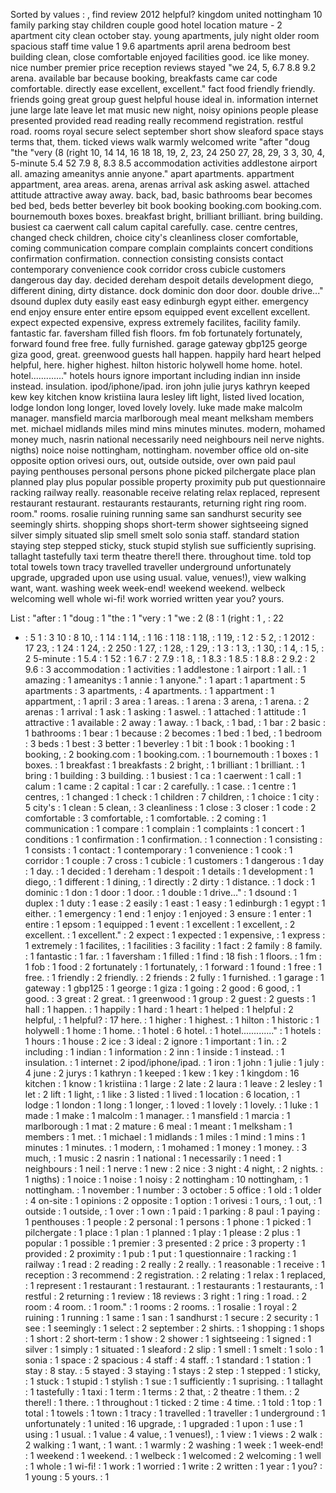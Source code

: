 Sorted by values :
, find review 2012 helpful? kingdom united nottingham 10 family parking stay children couple good hotel location mature - 2 apartment city clean october stay. young apartments, july night older room spacious staff time value 1 9.6 apartments april arena bedroom best building clean, close comfortable enjoyed facilities good. ice like money. nice number premier price reception reviews stayed "we 24, 5, 6.7 8.8 9.2 arena. available bar because booking, breakfasts came car code comfortable. directly ease excellent, excellent." fact food friendly friendly. friends going great group guest helpful house ideal in. information internet june large late leave let mat music new night, noisy opinions people please presented provided read reading really recommend registration. restful road. rooms royal secure select september short show sleaford space stays terms that, them. ticked views walk warmly welcomed write "after "doug "the "very (8 (right 10, 14 14, 16 18 18, 19, 2, 23, 24 250 27, 28, 29, 3 3, 30, 4, 5-minute 5.4 52 7.9 8, 8.3 8.5 accommodation activities addlestone airport all. amazing ameanitys annie anyone." apart apartments. appartment appartment, area areas. arena, arenas arrival ask asking aswel. attached attitude attractive away away. back, bad, basic bathrooms bear becomes bed bed, beds better beverley bit book booking booking.com booking.com. bournemouth boxes boxes. breakfast bright, brilliant brilliant. bring building. busiest ca caerwent call calum capital carefully. case. centre centres, changed check children, choice city's cleanliness closer comfortable, coming communication compare complain complaints concert conditions confirmation confirmation. connection consisting consists contact contemporary convenience cook corridor cross cubicle customers dangerous day day. decided dereham despoit details development diego, different dining, dirty distance. dock dominic don door door. double drive..." dsound duplex duty easily east easy edinburgh egypt either. emergency end enjoy ensure enter entire epsom equipped event excellent excellent. expect expected expensive, express extremely facilites, facility family. fantastic far. faversham filled fish floors. fm fob fortunately fortunately, forward found free free. fully furnished. garage gateway gbp125 george giza good, great. greenwood guests hall happen. happily hard heart helped helpful, here. higher highest. hilton historic holywell home home. hotel. hotel............." hotels hours ignore important including indian inn inside instead. insulation. ipod/iphone/ipad. iron john julie jurys kathryn keeped kew key kitchen know kristiina laura lesley lift light, listed lived location, lodge london long longer, loved lovely lovely. luke made make malcolm manager. mansfield marcia marlborough meal meant melksham members met. michael midlands miles mind mins minutes minutes. modern, mohamed money much, nasrin national necessarily need neighbours neil nerve nights. nigths) noice noise nottingham, nottingham. november office old on-site opposite option orivesi ours, out, outside outside, over own paid paul paying penthouses personal persons phone picked pilchergate place plan planned play plus popular possible property proximity pub put questionnaire racking railway really. reasonable receive relating relax replaced, represent restaurant restaurant. restaurants restaurants, returning right ring room. room." rooms. rosalie ruining running same san sandhurst security see seemingly shirts. shopping shops short-term shower sightseeing signed silver simply situated slip smell smelt solo sonia staff. standard station staying step stepped sticky, stuck stupid stylish sue sufficiently suprising. tallaght tastefully taxi term theatre there!l there. throughout time. told top total towels town tracy travelled traveller underground unfortunately upgrade, upgraded upon use using usual. value, venues!), view walking want, want. washing week week-end! weekend weekend. welbeck welcoming well whole wi-fi! work worried written year you? yours. 

List :
"after : 1
"doug : 1
"the : 1
"very : 1
"we : 2
(8 : 1
(right : 1
, : 22
- : 5
1 : 3
10 : 8
10, : 1
14 : 1
14, : 1
16 : 1
18 : 1
18, : 1
19, : 1
2 : 5
2, : 1
2012 : 17
23, : 1
24 : 1
24, : 2
250 : 1
27, : 1
28, : 1
29, : 1
3 : 1
3, : 1
30, : 1
4, : 1
5, : 2
5-minute : 1
5.4 : 1
52 : 1
6.7 : 2
7.9 : 1
8, : 1
8.3 : 1
8.5 : 1
8.8 : 2
9.2 : 2
9.6 : 3
accommodation : 1
activities : 1
addlestone : 1
airport : 1
all. : 1
amazing : 1
ameanitys : 1
annie : 1
anyone." : 1
apart : 1
apartment : 5
apartments : 3
apartments, : 4
apartments. : 1
appartment : 1
appartment, : 1
april : 3
area : 1
areas. : 1
arena : 3
arena, : 1
arena. : 2
arenas : 1
arrival : 1
ask : 1
asking : 1
aswel. : 1
attached : 1
attitude : 1
attractive : 1
available : 2
away : 1
away. : 1
back, : 1
bad, : 1
bar : 2
basic : 1
bathrooms : 1
bear : 1
because : 2
becomes : 1
bed : 1
bed, : 1
bedroom : 3
beds : 1
best : 3
better : 1
beverley : 1
bit : 1
book : 1
booking : 1
booking, : 2
booking.com : 1
booking.com. : 1
bournemouth : 1
boxes : 1
boxes. : 1
breakfast : 1
breakfasts : 2
bright, : 1
brilliant : 1
brilliant. : 1
bring : 1
building : 3
building. : 1
busiest : 1
ca : 1
caerwent : 1
call : 1
calum : 1
came : 2
capital : 1
car : 2
carefully. : 1
case. : 1
centre : 1
centres, : 1
changed : 1
check : 1
children : 7
children, : 1
choice : 1
city : 5
city's : 1
clean : 5
clean, : 3
cleanliness : 1
close : 3
closer : 1
code : 2
comfortable : 3
comfortable, : 1
comfortable. : 2
coming : 1
communication : 1
compare : 1
complain : 1
complaints : 1
concert : 1
conditions : 1
confirmation : 1
confirmation. : 1
connection : 1
consisting : 1
consists : 1
contact : 1
contemporary : 1
convenience : 1
cook : 1
corridor : 1
couple : 7
cross : 1
cubicle : 1
customers : 1
dangerous : 1
day : 1
day. : 1
decided : 1
dereham : 1
despoit : 1
details : 1
development : 1
diego, : 1
different : 1
dining, : 1
directly : 2
dirty : 1
distance. : 1
dock : 1
dominic : 1
don : 1
door : 1
door. : 1
double : 1
drive..." : 1
dsound : 1
duplex : 1
duty : 1
ease : 2
easily : 1
east : 1
easy : 1
edinburgh : 1
egypt : 1
either. : 1
emergency : 1
end : 1
enjoy : 1
enjoyed : 3
ensure : 1
enter : 1
entire : 1
epsom : 1
equipped : 1
event : 1
excellent : 1
excellent, : 2
excellent. : 1
excellent." : 2
expect : 1
expected : 1
expensive, : 1
express : 1
extremely : 1
facilites, : 1
facilities : 3
facility : 1
fact : 2
family : 8
family. : 1
fantastic : 1
far. : 1
faversham : 1
filled : 1
find : 18
fish : 1
floors. : 1
fm : 1
fob : 1
food : 2
fortunately : 1
fortunately, : 1
forward : 1
found : 1
free : 1
free. : 1
friendly : 2
friendly. : 2
friends : 2
fully : 1
furnished. : 1
garage : 1
gateway : 1
gbp125 : 1
george : 1
giza : 1
going : 2
good : 6
good, : 1
good. : 3
great : 2
great. : 1
greenwood : 1
group : 2
guest : 2
guests : 1
hall : 1
happen. : 1
happily : 1
hard : 1
heart : 1
helped : 1
helpful : 2
helpful, : 1
helpful? : 17
here. : 1
higher : 1
highest. : 1
hilton : 1
historic : 1
holywell : 1
home : 1
home. : 1
hotel : 6
hotel. : 1
hotel............." : 1
hotels : 1
hours : 1
house : 2
ice : 3
ideal : 2
ignore : 1
important : 1
in. : 2
including : 1
indian : 1
information : 2
inn : 1
inside : 1
instead. : 1
insulation. : 1
internet : 2
ipod/iphone/ipad. : 1
iron : 1
john : 1
julie : 1
july : 4
june : 2
jurys : 1
kathryn : 1
keeped : 1
kew : 1
key : 1
kingdom : 16
kitchen : 1
know : 1
kristiina : 1
large : 2
late : 2
laura : 1
leave : 2
lesley : 1
let : 2
lift : 1
light, : 1
like : 3
listed : 1
lived : 1
location : 6
location, : 1
lodge : 1
london : 1
long : 1
longer, : 1
loved : 1
lovely : 1
lovely. : 1
luke : 1
made : 1
make : 1
malcolm : 1
manager. : 1
mansfield : 1
marcia : 1
marlborough : 1
mat : 2
mature : 6
meal : 1
meant : 1
melksham : 1
members : 1
met. : 1
michael : 1
midlands : 1
miles : 1
mind : 1
mins : 1
minutes : 1
minutes. : 1
modern, : 1
mohamed : 1
money : 1
money. : 3
much, : 1
music : 2
nasrin : 1
national : 1
necessarily : 1
need : 1
neighbours : 1
neil : 1
nerve : 1
new : 2
nice : 3
night : 4
night, : 2
nights. : 1
nigths) : 1
noice : 1
noise : 1
noisy : 2
nottingham : 10
nottingham, : 1
nottingham. : 1
november : 1
number : 3
october : 5
office : 1
old : 1
older : 4
on-site : 1
opinions : 2
opposite : 1
option : 1
orivesi : 1
ours, : 1
out, : 1
outside : 1
outside, : 1
over : 1
own : 1
paid : 1
parking : 8
paul : 1
paying : 1
penthouses : 1
people : 2
personal : 1
persons : 1
phone : 1
picked : 1
pilchergate : 1
place : 1
plan : 1
planned : 1
play : 1
please : 2
plus : 1
popular : 1
possible : 1
premier : 3
presented : 2
price : 3
property : 1
provided : 2
proximity : 1
pub : 1
put : 1
questionnaire : 1
racking : 1
railway : 1
read : 2
reading : 2
really : 2
really. : 1
reasonable : 1
receive : 1
reception : 3
recommend : 2
registration. : 2
relating : 1
relax : 1
replaced, : 1
represent : 1
restaurant : 1
restaurant. : 1
restaurants : 1
restaurants, : 1
restful : 2
returning : 1
review : 18
reviews : 3
right : 1
ring : 1
road. : 2
room : 4
room. : 1
room." : 1
rooms : 2
rooms. : 1
rosalie : 1
royal : 2
ruining : 1
running : 1
same : 1
san : 1
sandhurst : 1
secure : 2
security : 1
see : 1
seemingly : 1
select : 2
september : 2
shirts. : 1
shopping : 1
shops : 1
short : 2
short-term : 1
show : 2
shower : 1
sightseeing : 1
signed : 1
silver : 1
simply : 1
situated : 1
sleaford : 2
slip : 1
smell : 1
smelt : 1
solo : 1
sonia : 1
space : 2
spacious : 4
staff : 4
staff. : 1
standard : 1
station : 1
stay : 8
stay. : 5
stayed : 3
staying : 1
stays : 2
step : 1
stepped : 1
sticky, : 1
stuck : 1
stupid : 1
stylish : 1
sue : 1
sufficiently : 1
suprising. : 1
tallaght : 1
tastefully : 1
taxi : 1
term : 1
terms : 2
that, : 2
theatre : 1
them. : 2
there!l : 1
there. : 1
throughout : 1
ticked : 2
time : 4
time. : 1
told : 1
top : 1
total : 1
towels : 1
town : 1
tracy : 1
travelled : 1
traveller : 1
underground : 1
unfortunately : 1
united : 16
upgrade, : 1
upgraded : 1
upon : 1
use : 1
using : 1
usual. : 1
value : 4
value, : 1
venues!), : 1
view : 1
views : 2
walk : 2
walking : 1
want, : 1
want. : 1
warmly : 2
washing : 1
week : 1
week-end! : 1
weekend : 1
weekend. : 1
welbeck : 1
welcomed : 2
welcoming : 1
well : 1
whole : 1
wi-fi! : 1
work : 1
worried : 1
write : 2
written : 1
year : 1
you? : 1
young : 5
yours. : 1
